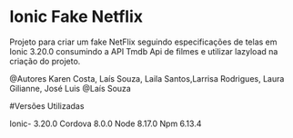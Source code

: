 # Ionic Fake Netflix 

Projeto para criar um fake NetFlix seguindo especificações de telas em Ionic 3.20.0 consumindo a API Tmdb Api de filmes e utilizar lazyload na criação do projeto.

@Autores Karen Costa, Laís Souza, Laila Santos,Larrisa Rodrigues, Laura Gilianne, José Luis
@Laís Souza


#Versões Utilizadas

Ionic- 3.20.0
Cordova 8.0.0
Node 8.17.0
Npm 6.13.4



